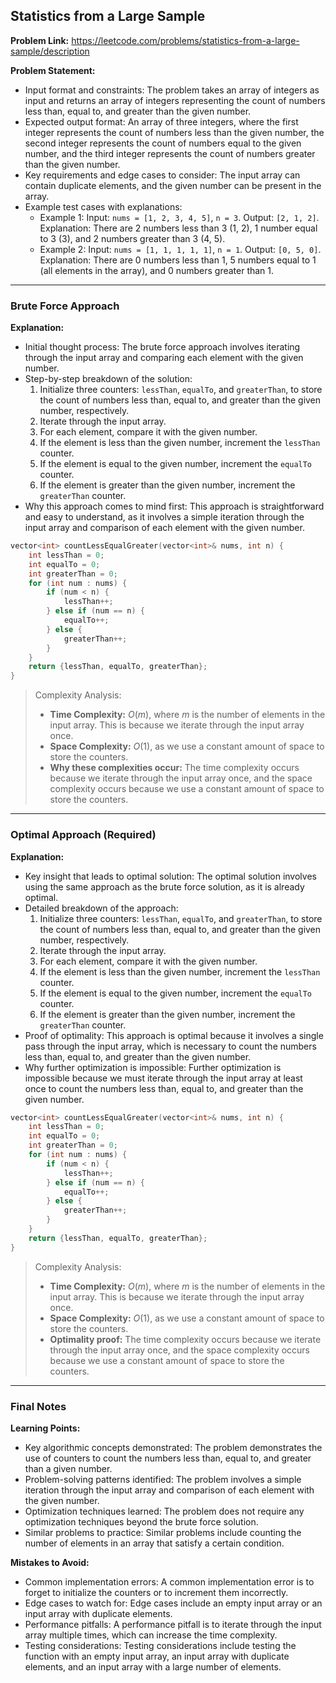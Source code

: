 ## Statistics from a Large Sample
**Problem Link:** https://leetcode.com/problems/statistics-from-a-large-sample/description

**Problem Statement:**
- Input format and constraints: The problem takes an array of integers as input and returns an array of integers representing the count of numbers less than, equal to, and greater than the given number.
- Expected output format: An array of three integers, where the first integer represents the count of numbers less than the given number, the second integer represents the count of numbers equal to the given number, and the third integer represents the count of numbers greater than the given number.
- Key requirements and edge cases to consider: The input array can contain duplicate elements, and the given number can be present in the array.
- Example test cases with explanations:
  - Example 1: Input: `nums = [1, 2, 3, 4, 5]`, `n = 3`. Output: `[2, 1, 2]`. Explanation: There are 2 numbers less than 3 (1, 2), 1 number equal to 3 (3), and 2 numbers greater than 3 (4, 5).
  - Example 2: Input: `nums = [1, 1, 1, 1, 1]`, `n = 1`. Output: `[0, 5, 0]`. Explanation: There are 0 numbers less than 1, 5 numbers equal to 1 (all elements in the array), and 0 numbers greater than 1.

---

### Brute Force Approach

**Explanation:**
- Initial thought process: The brute force approach involves iterating through the input array and comparing each element with the given number.
- Step-by-step breakdown of the solution:
  1. Initialize three counters: `lessThan`, `equalTo`, and `greaterThan`, to store the count of numbers less than, equal to, and greater than the given number, respectively.
  2. Iterate through the input array.
  3. For each element, compare it with the given number.
  4. If the element is less than the given number, increment the `lessThan` counter.
  5. If the element is equal to the given number, increment the `equalTo` counter.
  6. If the element is greater than the given number, increment the `greaterThan` counter.
- Why this approach comes to mind first: This approach is straightforward and easy to understand, as it involves a simple iteration through the input array and comparison of each element with the given number.

```cpp
vector<int> countLessEqualGreater(vector<int>& nums, int n) {
    int lessThan = 0;
    int equalTo = 0;
    int greaterThan = 0;
    for (int num : nums) {
        if (num < n) {
            lessThan++;
        } else if (num == n) {
            equalTo++;
        } else {
            greaterThan++;
        }
    }
    return {lessThan, equalTo, greaterThan};
}
```

> Complexity Analysis:
> - **Time Complexity:** $O(m)$, where $m$ is the number of elements in the input array. This is because we iterate through the input array once.
> - **Space Complexity:** $O(1)$, as we use a constant amount of space to store the counters.
> - **Why these complexities occur:** The time complexity occurs because we iterate through the input array once, and the space complexity occurs because we use a constant amount of space to store the counters.

---

### Optimal Approach (Required)

**Explanation:**
- Key insight that leads to optimal solution: The optimal solution involves using the same approach as the brute force solution, as it is already optimal.
- Detailed breakdown of the approach:
  1. Initialize three counters: `lessThan`, `equalTo`, and `greaterThan`, to store the count of numbers less than, equal to, and greater than the given number, respectively.
  2. Iterate through the input array.
  3. For each element, compare it with the given number.
  4. If the element is less than the given number, increment the `lessThan` counter.
  5. If the element is equal to the given number, increment the `equalTo` counter.
  6. If the element is greater than the given number, increment the `greaterThan` counter.
- Proof of optimality: This approach is optimal because it involves a single pass through the input array, which is necessary to count the numbers less than, equal to, and greater than the given number.
- Why further optimization is impossible: Further optimization is impossible because we must iterate through the input array at least once to count the numbers less than, equal to, and greater than the given number.

```cpp
vector<int> countLessEqualGreater(vector<int>& nums, int n) {
    int lessThan = 0;
    int equalTo = 0;
    int greaterThan = 0;
    for (int num : nums) {
        if (num < n) {
            lessThan++;
        } else if (num == n) {
            equalTo++;
        } else {
            greaterThan++;
        }
    }
    return {lessThan, equalTo, greaterThan};
}
```

> Complexity Analysis:
> - **Time Complexity:** $O(m)$, where $m$ is the number of elements in the input array. This is because we iterate through the input array once.
> - **Space Complexity:** $O(1)$, as we use a constant amount of space to store the counters.
> - **Optimality proof:** The time complexity occurs because we iterate through the input array once, and the space complexity occurs because we use a constant amount of space to store the counters.

---

### Final Notes

**Learning Points:**
- Key algorithmic concepts demonstrated: The problem demonstrates the use of counters to count the numbers less than, equal to, and greater than a given number.
- Problem-solving patterns identified: The problem involves a simple iteration through the input array and comparison of each element with the given number.
- Optimization techniques learned: The problem does not require any optimization techniques beyond the brute force solution.
- Similar problems to practice: Similar problems include counting the number of elements in an array that satisfy a certain condition.

**Mistakes to Avoid:**
- Common implementation errors: A common implementation error is to forget to initialize the counters or to increment them incorrectly.
- Edge cases to watch for: Edge cases include an empty input array or an input array with duplicate elements.
- Performance pitfalls: A performance pitfall is to iterate through the input array multiple times, which can increase the time complexity.
- Testing considerations: Testing considerations include testing the function with an empty input array, an input array with duplicate elements, and an input array with a large number of elements.
